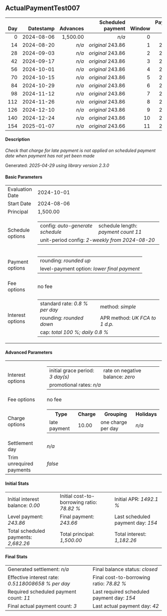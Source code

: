 <h2>ActualPaymentTest007</h2>
<table>
    <thead style="vertical-align: bottom;">
        <th class="ci00" style="text-align: right;">Day</th>
        <th class="ci01" style="text-align: right;">Datestamp</th>
        <th class="ci02" style="text-align: right;">Advances</th>
        <th class="ci03" style="text-align: right;">Scheduled payment</th>
        <th class="ci04" style="text-align: right;">Window</th>
        <th class="ci05" style="text-align: right;">Payment due</th>
        <th class="ci06" style="text-align: right;">Actual payments</th>
        <th class="ci07" style="text-align: right;">Net effect</th>
        <th class="ci08" style="text-align: right;">Payment status</th>
        <th class="ci09" style="text-align: right;">Balance status</th>
        <th class="ci10" style="text-align: right;">Simple interest</th>
        <th class="ci11" style="text-align: right;">New interest</th>
        <th class="ci12" style="text-align: right;">New charges</th>
        <th class="ci13" style="text-align: right;">Principal portion</th>
        <th class="ci14" style="text-align: right;">Interest portion</th>
        <th class="ci15" style="text-align: right;">Charges portion</th>
        <th class="ci16" style="text-align: right;">Principal balance</th>
        <th class="ci17" style="text-align: right;">Interest balance</th>
        <th class="ci18" style="text-align: right;">Charges balance</th>
    </thead>
    <tr style="text-align: right;">
        <td class="ci00">0</td>
        <td class="ci01" style="white-space: nowrap;">2024-08-06</td>
        <td class="ci02">1,500.00</td>
        <td class="ci03" style="white-space: nowrap;"><i>n/a<i></td>
        <td class="ci04">0</td>
        <td class="ci05">0.00</td>
        <td class="ci06"><i>n/a</i></td>
        <td class="ci07">0.00</td>
        <td class="ci08"><i>none&nbsp;scheduled</i></td>
        <td class="ci09">open</td>
        <td class="ci10">0.0000</td>
        <td class="ci11">0.0000</td>
        <td class="ci12"><i>n/a</i></td>
        <td class="ci13">0.00</td>
        <td class="ci14">0.00</td>
        <td class="ci15">0.00</td>
        <td class="ci16">1,500.00</td>
        <td class="ci17">0.0000</td>
        <td class="ci18">0.00</td>
    </tr>
    <tr style="text-align: right;">
        <td class="ci00">14</td>
        <td class="ci01" style="white-space: nowrap;">2024-08-20</td>
        <td class="ci02"><i>n/a</i></td>
        <td class="ci03" style="white-space: nowrap;"><i>original</i> 243.86</td>
        <td class="ci04">1</td>
        <td class="ci05">243.86</td>
        <td class="ci06"><i>confirmed</i>&nbsp;243.86</td>
        <td class="ci07">243.86</td>
        <td class="ci08"><i>payment&nbsp;made</i></td>
        <td class="ci09">open</td>
        <td class="ci10">168.0000</td>
        <td class="ci11">168.0000</td>
        <td class="ci12"><i>n/a</i></td>
        <td class="ci13">75.86</td>
        <td class="ci14">168.00</td>
        <td class="ci15">0.00</td>
        <td class="ci16">1,424.14</td>
        <td class="ci17">0.0000</td>
        <td class="ci18">0.00</td>
    </tr>
    <tr style="text-align: right;">
        <td class="ci00">28</td>
        <td class="ci01" style="white-space: nowrap;">2024-09-03</td>
        <td class="ci02"><i>n/a</i></td>
        <td class="ci03" style="white-space: nowrap;"><i>original</i> 243.86</td>
        <td class="ci04">2</td>
        <td class="ci05">243.86</td>
        <td class="ci06"><i>confirmed</i>&nbsp;243.86</td>
        <td class="ci07">243.86</td>
        <td class="ci08"><i>payment&nbsp;made</i></td>
        <td class="ci09">open</td>
        <td class="ci10">159.5037</td>
        <td class="ci11">159.5037</td>
        <td class="ci12"><i>n/a</i></td>
        <td class="ci13">84.36</td>
        <td class="ci14">159.50</td>
        <td class="ci15">0.00</td>
        <td class="ci16">1,339.78</td>
        <td class="ci17">0.0000</td>
        <td class="ci18">0.00</td>
    </tr>
    <tr style="text-align: right;">
        <td class="ci00">42</td>
        <td class="ci01" style="white-space: nowrap;">2024-09-17</td>
        <td class="ci02"><i>n/a</i></td>
        <td class="ci03" style="white-space: nowrap;"><i>original</i> 243.86</td>
        <td class="ci04">3</td>
        <td class="ci05">243.86</td>
        <td class="ci06"><i>confirmed</i>&nbsp;243.86</td>
        <td class="ci07">243.86</td>
        <td class="ci08"><i>payment&nbsp;made</i></td>
        <td class="ci09">open</td>
        <td class="ci10">150.0554</td>
        <td class="ci11">150.0554</td>
        <td class="ci12"><i>n/a</i></td>
        <td class="ci13">93.81</td>
        <td class="ci14">150.05</td>
        <td class="ci15">0.00</td>
        <td class="ci16">1,245.97</td>
        <td class="ci17">0.0000</td>
        <td class="ci18">0.00</td>
    </tr>
    <tr style="text-align: right;">
        <td class="ci00">56</td>
        <td class="ci01" style="white-space: nowrap;">2024-10-01</td>
        <td class="ci02"><i>n/a</i></td>
        <td class="ci03" style="white-space: nowrap;"><i>original</i> 243.86</td>
        <td class="ci04">4</td>
        <td class="ci05">243.86</td>
        <td class="ci06"><i>n/a</i></td>
        <td class="ci07">243.86</td>
        <td class="ci08"><i>payment&nbsp;due</i></td>
        <td class="ci09">open</td>
        <td class="ci10">139.5486</td>
        <td class="ci11">139.5486</td>
        <td class="ci12"><i>n/a</i></td>
        <td class="ci13">104.32</td>
        <td class="ci14">139.54</td>
        <td class="ci15">0.00</td>
        <td class="ci16">1,141.65</td>
        <td class="ci17">0.0000</td>
        <td class="ci18">0.00</td>
    </tr>
    <tr style="text-align: right;">
        <td class="ci00">70</td>
        <td class="ci01" style="white-space: nowrap;">2024-10-15</td>
        <td class="ci02"><i>n/a</i></td>
        <td class="ci03" style="white-space: nowrap;"><i>original</i> 243.86</td>
        <td class="ci04">5</td>
        <td class="ci05">243.86</td>
        <td class="ci06"><i>n/a</i></td>
        <td class="ci07">243.86</td>
        <td class="ci08"><i>not&nbsp;yet&nbsp;due</i></td>
        <td class="ci09">open</td>
        <td class="ci10">127.8648</td>
        <td class="ci11">127.8648</td>
        <td class="ci12"><i>n/a</i></td>
        <td class="ci13">116.00</td>
        <td class="ci14">127.86</td>
        <td class="ci15">0.00</td>
        <td class="ci16">1,025.65</td>
        <td class="ci17">0.0000</td>
        <td class="ci18">0.00</td>
    </tr>
    <tr style="text-align: right;">
        <td class="ci00">84</td>
        <td class="ci01" style="white-space: nowrap;">2024-10-29</td>
        <td class="ci02"><i>n/a</i></td>
        <td class="ci03" style="white-space: nowrap;"><i>original</i> 243.86</td>
        <td class="ci04">6</td>
        <td class="ci05">243.86</td>
        <td class="ci06"><i>n/a</i></td>
        <td class="ci07">243.86</td>
        <td class="ci08"><i>not&nbsp;yet&nbsp;due</i></td>
        <td class="ci09">open</td>
        <td class="ci10">114.8728</td>
        <td class="ci11">114.8728</td>
        <td class="ci12"><i>n/a</i></td>
        <td class="ci13">128.99</td>
        <td class="ci14">114.87</td>
        <td class="ci15">0.00</td>
        <td class="ci16">896.66</td>
        <td class="ci17">0.0000</td>
        <td class="ci18">0.00</td>
    </tr>
    <tr style="text-align: right;">
        <td class="ci00">98</td>
        <td class="ci01" style="white-space: nowrap;">2024-11-12</td>
        <td class="ci02"><i>n/a</i></td>
        <td class="ci03" style="white-space: nowrap;"><i>original</i> 243.86</td>
        <td class="ci04">7</td>
        <td class="ci05">243.86</td>
        <td class="ci06"><i>n/a</i></td>
        <td class="ci07">243.86</td>
        <td class="ci08"><i>not&nbsp;yet&nbsp;due</i></td>
        <td class="ci09">open</td>
        <td class="ci10">100.4259</td>
        <td class="ci11">100.4259</td>
        <td class="ci12"><i>n/a</i></td>
        <td class="ci13">143.44</td>
        <td class="ci14">100.42</td>
        <td class="ci15">0.00</td>
        <td class="ci16">753.22</td>
        <td class="ci17">0.0000</td>
        <td class="ci18">0.00</td>
    </tr>
    <tr style="text-align: right;">
        <td class="ci00">112</td>
        <td class="ci01" style="white-space: nowrap;">2024-11-26</td>
        <td class="ci02"><i>n/a</i></td>
        <td class="ci03" style="white-space: nowrap;"><i>original</i> 243.86</td>
        <td class="ci04">8</td>
        <td class="ci05">243.86</td>
        <td class="ci06"><i>n/a</i></td>
        <td class="ci07">243.86</td>
        <td class="ci08"><i>not&nbsp;yet&nbsp;due</i></td>
        <td class="ci09">open</td>
        <td class="ci10">84.3606</td>
        <td class="ci11">84.3606</td>
        <td class="ci12"><i>n/a</i></td>
        <td class="ci13">159.50</td>
        <td class="ci14">84.36</td>
        <td class="ci15">0.00</td>
        <td class="ci16">593.72</td>
        <td class="ci17">0.0000</td>
        <td class="ci18">0.00</td>
    </tr>
    <tr style="text-align: right;">
        <td class="ci00">126</td>
        <td class="ci01" style="white-space: nowrap;">2024-12-10</td>
        <td class="ci02"><i>n/a</i></td>
        <td class="ci03" style="white-space: nowrap;"><i>original</i> 243.86</td>
        <td class="ci04">9</td>
        <td class="ci05">243.86</td>
        <td class="ci06"><i>n/a</i></td>
        <td class="ci07">243.86</td>
        <td class="ci08"><i>not&nbsp;yet&nbsp;due</i></td>
        <td class="ci09">open</td>
        <td class="ci10">66.4966</td>
        <td class="ci11">66.4966</td>
        <td class="ci12"><i>n/a</i></td>
        <td class="ci13">177.37</td>
        <td class="ci14">66.49</td>
        <td class="ci15">0.00</td>
        <td class="ci16">416.35</td>
        <td class="ci17">0.0000</td>
        <td class="ci18">0.00</td>
    </tr>
    <tr style="text-align: right;">
        <td class="ci00">140</td>
        <td class="ci01" style="white-space: nowrap;">2024-12-24</td>
        <td class="ci02"><i>n/a</i></td>
        <td class="ci03" style="white-space: nowrap;"><i>original</i> 243.86</td>
        <td class="ci04">10</td>
        <td class="ci05">243.86</td>
        <td class="ci06"><i>n/a</i></td>
        <td class="ci07">243.86</td>
        <td class="ci08"><i>not&nbsp;yet&nbsp;due</i></td>
        <td class="ci09">open</td>
        <td class="ci10">46.6312</td>
        <td class="ci11">46.6312</td>
        <td class="ci12"><i>n/a</i></td>
        <td class="ci13">197.23</td>
        <td class="ci14">46.63</td>
        <td class="ci15">0.00</td>
        <td class="ci16">219.12</td>
        <td class="ci17">0.0000</td>
        <td class="ci18">0.00</td>
    </tr>
    <tr style="text-align: right;">
        <td class="ci00">154</td>
        <td class="ci01" style="white-space: nowrap;">2025-01-07</td>
        <td class="ci02"><i>n/a</i></td>
        <td class="ci03" style="white-space: nowrap;"><i>original</i> 243.66</td>
        <td class="ci04">11</td>
        <td class="ci05">243.66</td>
        <td class="ci06"><i>n/a</i></td>
        <td class="ci07">243.66</td>
        <td class="ci08"><i>not&nbsp;yet&nbsp;due</i></td>
        <td class="ci09">closed</td>
        <td class="ci10">24.5414</td>
        <td class="ci11">24.5414</td>
        <td class="ci12"><i>n/a</i></td>
        <td class="ci13">219.12</td>
        <td class="ci14">24.54</td>
        <td class="ci15">0.00</td>
        <td class="ci16">0.00</td>
        <td class="ci17">0.0000</td>
        <td class="ci18">0.00</td>
    </tr>
</table>
<h4>Description</h4>
<p><i>Check that charge for late payment is not applied on scheduled payment date when payment has not yet been made</i></p>
<p>Generated: <i>2025-04-29 using library version 2.3.0</i></p>
<h4>Basic Parameters</h4>
<table>
    <tr>
        <td>Evaluation Date</td>
        <td>2024-10-01</td>
    </tr>
    <tr>
        <td>Start Date</td>
        <td>2024-08-06</td>
    </tr>
    <tr>
        <td>Principal</td>
        <td>1,500.00</td>
    </tr>
    <tr>
        <td>Schedule options</td>
        <td>
            <table>
                <tr>
                    <td>config: <i>auto-generate schedule</i></td>
                    <td>schedule length: <i><i>payment count</i> 11</i></td>
                </tr>
                <tr>
                    <td colspan="2" style="white-space: nowrap;">unit-period config: <i>2-weekly from 2024-08-20</i></td>
                </tr>
            </table>
        </td>
    </tr>
    <tr>
        <td>Payment options</td>
        <td>
            <table>
                <tr>
                    <td>rounding: <i>rounded up</i></td>
                </tr>
                <tr>
                    <td>level-payment option: <i>lower&nbsp;final&nbsp;payment</i></td>
                </tr>
            </table>
        </td>
    </tr>
    <tr>
        <td>Fee options</td>
        <td>no fee
        </td>
    </tr>
    <tr>
        <td>Interest options</td>
        <td>
            <table>
                <tr>
                    <td>standard rate: <i>0.8 % per day</i></td>
                    <td>method: <i>simple</i></td>
                </tr>
                <tr>
                    <td>rounding: <i>rounded down</i></td>
                    <td>APR method: <i>UK FCA to 1 d.p.</i></td>
                </tr>
                <tr>
                    <td colspan="2">cap: <i>total 100 %; daily 0.8 %</td>
                </tr>
            </table>
        </td>
    </tr>
</table>
<h4>Advanced Parameters</h4>
<table>
    <tr>
        <td>Interest options</td>
        <td>
            <table>
                <tr>
                    <td>initial grace period: <i>3 day(s)</i></td>
                    <td>rate on negative balance: <i>zero</i></td>
                </tr>
                <tr>
                    <td colspan="2">promotional rates: <i><i>n/a</i></i></td>
                </tr>
            </table>
        </td>
    </tr>
    <tr>
        <td>Fee options</td>
        <td>no fee
        </td>
    </tr>
    <tr>
        <td>Charge options</td>
        <td>
            <table>
                <tr>
                    <th>Type</th>
                    <th>Charge</th>
                    <th>Grouping</th>
                    <th>Holidays</th>
                </tr>
                <tr>
                    <td>late payment</td>
                    <td>10.00</td><td>one charge per day</td><td><i>n/a</i></td>
                </tr>
            </table>
        </td>
    </tr>
    <tr>
        <td>Settlement day</td><td><i><i>n/a</i></i></td>
    </tr>
    <tr>
        <td>Trim unrequired payments</td><td><i>false</i></td>
    </tr>
</table>
<h4>Initial Stats</h4>
<table>
    <tr>
        <td>Initial interest balance: <i>0.00</i></td>
        <td>Initial cost-to-borrowing ratio: <i>78.82 %</i></td>
        <td>Initial APR: <i>1492.1 %</i></td>
    </tr>
    <tr>
        <td>Level payment: <i>243.86</i></td>
        <td>Final payment: <i>243.66</i></td>
        <td>Last scheduled payment day: <i>154</i></td>
    </tr>
    <tr>
        <td>Total scheduled payments: <i>2,682.26</i></td>
        <td>Total principal: <i>1,500.00</i></td>
        <td>Total interest: <i>1,182.26</i></td>
    </tr>
</table>
<h4>Final Stats</h4>
<table>
    <tr>
        <td>Generated settlement: <i><i>n/a</i></i></td>
        <td>Final balance status: <i>closed</i></td>
    </tr>
    <tr>
        <td>Effective interest rate: <i>0.5118008658 % per day</i></td>
        <td>Final cost-to-borrowing ratio: <i>78.82 %</i></td>
    </tr>
    <tr>
        <td>Required scheduled payment count: <i>11</i></td>
        <td>Last required scheduled payment day: <i>154</i></td>
    </tr>
    <tr>
        <td>Final actual payment count: <i>3</i></td>
        <td>Last actual payment day: <i>42</i></td>
    </tr>
</table>
